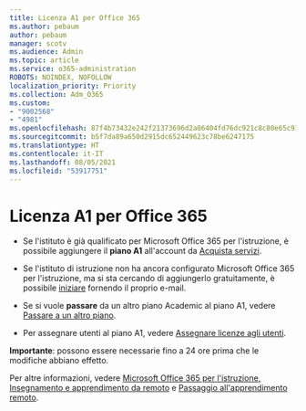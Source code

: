 ```yaml
---
title: Licenza A1 per Office 365
ms.author: pebaum
author: pebaum
manager: scotv
ms.audience: Admin
ms.topic: article
ms.service: o365-administration
ROBOTS: NOINDEX, NOFOLLOW
localization_priority: Priority
ms.collection: Adm_O365
ms.custom:
- "9002568"
- "4981"
ms.openlocfilehash: 87f4b73432e242f21373696d2a06404fd76dc921c8c80e65c91e230cf0212ccc
ms.sourcegitcommit: b5f7da89a650d2915dc652449623c78be6247175
ms.translationtype: HT
ms.contentlocale: it-IT
ms.lasthandoff: 08/05/2021
ms.locfileid: "53917751"
---
```

# <a name="a1-license-for-office-365"></a>Licenza A1 per Office 365

- Se l'istituto è già qualificato per Microsoft Office 365 per l'istruzione, è possibile aggiungere il **piano A1** all'account da [Acquista servizi](https://docs.microsoft.com/microsoft-365/commerce/buy-another-subscription#buy-another-subscription).

- Se l'istituto di istruzione non ha ancora configurato Microsoft Office 365 per l'istruzione, ma si sta cercando di aggiungerlo gratuitamente, è possibile [iniziare](https://www.microsoft.com/education/products/office) fornendo il proprio e-mail.

- Se si vuole **passare** da un altro piano Academic al piano A1, vedere [Passare a un altro piano](https://docs.microsoft.com/microsoft-365/commerce/subscriptions/switch-plans-manually).

- Per assegnare utenti al piano A1, vedere [Assegnare licenze agli utenti](https://docs.microsoft.com/microsoft-365/admin/manage/assign-licenses-to-users).

**Importante**: possono essere necessarie fino a 24 ore prima che le modifiche abbiano effetto.

Per altre informazioni, vedere [Microsoft Office 365 per l'istruzione, Insegnamento e apprendimento da remoto](https://support.office.com/article/remote-teaching-and-learning-in-office-365-education-f651ccae-7b65-478b-8366-51bb884025c4) e [Passaggio all'apprendimento remoto](https://www.microsoft.com/education/remote-learning).
